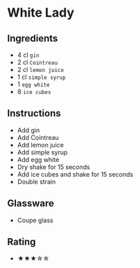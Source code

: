# White Lady

## Ingredients
- 4 cl `gin`
- 2 cl `Cointreau`
- 2 cl `lemon juice`
- 1 cl `simple syrup`
- 1 `egg white`
- 8 `ice cubes`

## Instructions
- Add gin
- Add Cointreau
- Add lemon juice
- Add simple syrup
- Add egg white
- Dry shake for 15 seconds
- Add ice cubes and shake for 15 seconds
- Double strain

## Glassware
- Coupe glass

## Rating
- ★★★☆☆